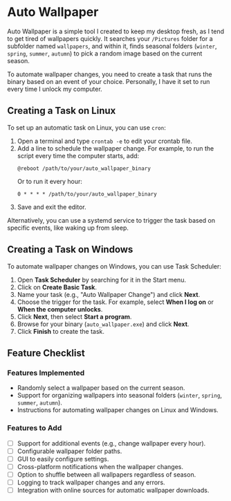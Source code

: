 # Auto Wallpaper

Auto Wallpaper is a simple tool I created to keep my desktop fresh, as I tend to get tired of wallpapers quickly. It searches your `/Pictures` folder for a subfolder named `wallpapers`, and within it, finds seasonal folders (`winter`, `spring`, `summer`, `autumn`) to pick a random image based on the current season.

To automate wallpaper changes, you need to create a task that runs the binary based on an event of your choice. Personally, I have it set to run every time I unlock my computer.

## Creating a Task on Linux

To set up an automatic task on Linux, you can use `cron`:

1. Open a terminal and type `crontab -e` to edit your crontab file.
2. Add a line to schedule the wallpaper change. For example, to run the script every time the computer starts, add:
   ```
   @reboot /path/to/your/auto_wallpaper_binary
   ```
   Or to run it every hour:
   ```
   0 * * * * /path/to/your/auto_wallpaper_binary
   ```
3. Save and exit the editor.

Alternatively, you can use a systemd service to trigger the task based on specific events, like waking up from sleep.

## Creating a Task on Windows

To automate wallpaper changes on Windows, you can use Task Scheduler:

1. Open **Task Scheduler** by searching for it in the Start menu.
2. Click on **Create Basic Task**.
3. Name your task (e.g., "Auto Wallpaper Change") and click **Next**.
4. Choose the trigger for the task. For example, select **When I log on** or **When the computer unlocks**.
5. Click **Next**, then select **Start a program**.
6. Browse for your binary (`auto_wallpaper.exe`) and click **Next**.
7. Click **Finish** to create the task.

## Feature Checklist

### Features Implemented
- Randomly select a wallpaper based on the current season.
- Support for organizing wallpapers into seasonal folders (`winter`, `spring`, `summer`, `autumn`).
- Instructions for automating wallpaper changes on Linux and Windows.

### Features to Add
- [ ] Support for additional events (e.g., change wallpaper every hour).
- [ ] Configurable wallpaper folder paths.
- [ ] GUI to easily configure settings.
- [ ] Cross-platform notifications when the wallpaper changes.
- [ ] Option to shuffle between all wallpapers regardless of season.
- [ ] Logging to track wallpaper changes and any errors.
- [ ] Integration with online sources for automatic wallpaper downloads.